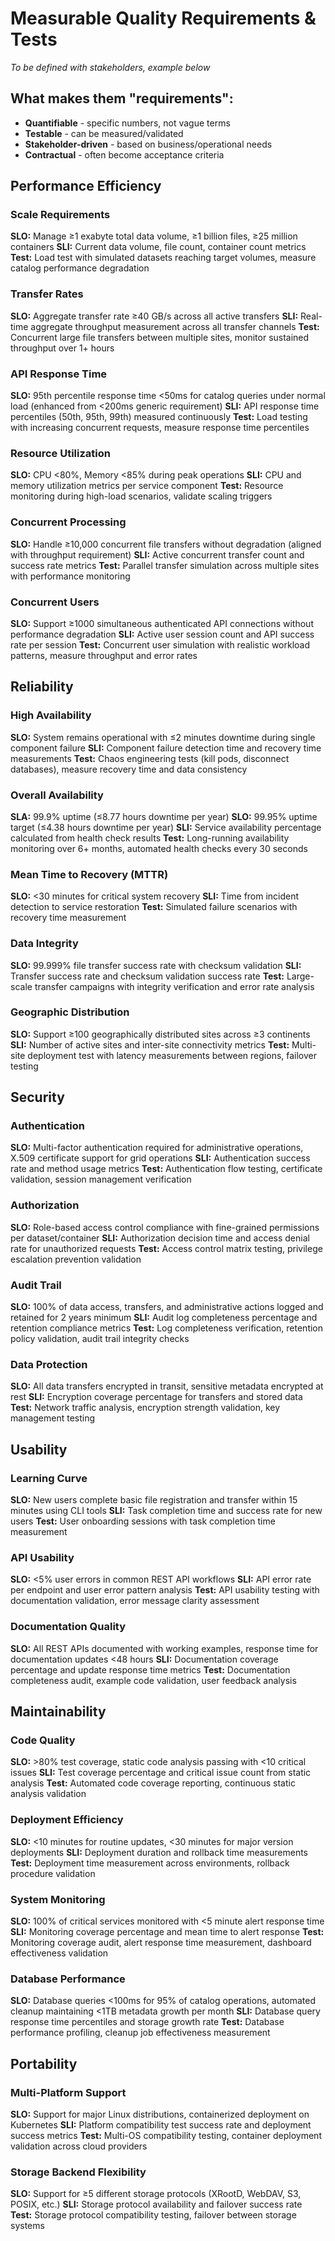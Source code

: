 # Measurable Quality Requirements & Tests

*To be defined with stakeholders, example below*

## What makes them "requirements":
- **Quantifiable** - specific numbers, not vague terms
- **Testable** - can be measured/validated
- **Stakeholder-driven** - based on business/operational needs
- **Contractual** - often become acceptance criteria

## Performance Efficiency

### Scale Requirements
**SLO:** Manage ≥1 exabyte total data volume, ≥1 billion files, ≥25 million containers
**SLI:** Current data volume, file count, container count metrics
**Test:** Load test with simulated datasets reaching target volumes, measure catalog performance degradation

### Transfer Rates
**SLO:** Aggregate transfer rate ≥40 GB/s across all active transfers
**SLI:** Real-time aggregate throughput measurement across all transfer channels
**Test:** Concurrent large file transfers between multiple sites, monitor sustained throughput over 1+ hours

### API Response Time
**SLO:** 95th percentile response time <50ms for catalog queries under normal load (enhanced from <200ms generic requirement)
**SLI:** API response time percentiles (50th, 95th, 99th) measured continuously
**Test:** Load testing with increasing concurrent requests, measure response time percentiles

### Resource Utilization
**SLO:** CPU <80%, Memory <85% during peak operations
**SLI:** CPU and memory utilization metrics per service component
**Test:** Resource monitoring during high-load scenarios, validate scaling triggers

### Concurrent Processing
**SLO:** Handle ≥10,000 concurrent file transfers without degradation (aligned with throughput requirement)
**SLI:** Active concurrent transfer count and success rate metrics
**Test:** Parallel transfer simulation across multiple sites with performance monitoring

### Concurrent Users
**SLO:** Support ≥1000 simultaneous authenticated API connections without performance degradation
**SLI:** Active user session count and API success rate per session
**Test:** Concurrent user simulation with realistic workload patterns, measure throughput and error rates

## Reliability

### High Availability
**SLO:** System remains operational with ≤2 minutes downtime during single component failure
**SLI:** Component failure detection time and recovery time measurements
**Test:** Chaos engineering tests (kill pods, disconnect databases), measure recovery time and data consistency

### Overall Availability
**SLA:** 99.9% uptime (≤8.77 hours downtime per year)
**SLO:** 99.95% uptime target (≤4.38 hours downtime per year) 
**SLI:** Service availability percentage calculated from health check results
**Test:** Long-running availability monitoring over 6+ months, automated health checks every 30 seconds

### Mean Time to Recovery (MTTR)
**SLO:** <30 minutes for critical system recovery
**SLI:** Time from incident detection to service restoration
**Test:** Simulated failure scenarios with recovery time measurement

### Data Integrity
**SLO:** 99.999% file transfer success rate with checksum validation
**SLI:** Transfer success rate and checksum validation success rate
**Test:** Large-scale transfer campaigns with integrity verification and error rate analysis

### Geographic Distribution
**SLO:** Support ≥100 geographically distributed sites across ≥3 continents
**SLI:** Number of active sites and inter-site connectivity metrics
**Test:** Multi-site deployment test with latency measurements between regions, failover testing

## Security

### Authentication
**SLO:** Multi-factor authentication required for administrative operations, X.509 certificate support for grid operations
**SLI:** Authentication success rate and method usage metrics
**Test:** Authentication flow testing, certificate validation, session management verification

### Authorization
**SLO:** Role-based access control compliance with fine-grained permissions per dataset/container
**SLI:** Authorization decision time and access denial rate for unauthorized requests
**Test:** Access control matrix testing, privilege escalation prevention validation

### Audit Trail
**SLO:** 100% of data access, transfers, and administrative actions logged and retained for 2 years minimum
**SLI:** Audit log completeness percentage and retention compliance metrics
**Test:** Log completeness verification, retention policy validation, audit trail integrity checks

### Data Protection
**SLO:** All data transfers encrypted in transit, sensitive metadata encrypted at rest
**SLI:** Encryption coverage percentage for transfers and stored data
**Test:** Network traffic analysis, encryption strength validation, key management testing

## Usability

### Learning Curve
**SLO:** New users complete basic file registration and transfer within 15 minutes using CLI tools
**SLI:** Task completion time and success rate for new users
**Test:** User onboarding sessions with task completion time measurement

### API Usability
**SLO:** <5% user errors in common REST API workflows
**SLI:** API error rate per endpoint and user error pattern analysis
**Test:** API usability testing with documentation validation, error message clarity assessment

### Documentation Quality
**SLO:** All REST APIs documented with working examples, response time for documentation updates <48 hours
**SLI:** Documentation coverage percentage and update response time metrics
**Test:** Documentation completeness audit, example code validation, user feedback analysis

## Maintainability

### Code Quality
**SLO:** >80% test coverage, static code analysis passing with <10 critical issues
**SLI:** Test coverage percentage and critical issue count from static analysis
**Test:** Automated code coverage reporting, continuous static analysis validation

### Deployment Efficiency
**SLO:** <10 minutes for routine updates, <30 minutes for major version deployments
**SLI:** Deployment duration and rollback time measurements
**Test:** Deployment time measurement across environments, rollback procedure validation

### System Monitoring
**SLO:** 100% of critical services monitored with <5 minute alert response time
**SLI:** Monitoring coverage percentage and mean time to alert response
**Test:** Monitoring coverage audit, alert response time measurement, dashboard effectiveness validation

### Database Performance
**SLO:** Database queries <100ms for 95% of catalog operations, automated cleanup maintaining <1TB metadata growth per month
**SLI:** Database query response time percentiles and storage growth rate
**Test:** Database performance profiling, cleanup job effectiveness measurement

## Portability

### Multi-Platform Support
**SLO:** Support for major Linux distributions, containerized deployment on Kubernetes
**SLI:** Platform compatibility test success rate and deployment success metrics
**Test:** Multi-OS compatibility testing, container deployment validation across cloud providers

### Storage Backend Flexibility
**SLO:** Support for ≥5 different storage protocols (XRootD, WebDAV, S3, POSIX, etc.)
**SLI:** Storage protocol availability and failover success rate
**Test:** Storage protocol compatibility testing, failover between storage systems